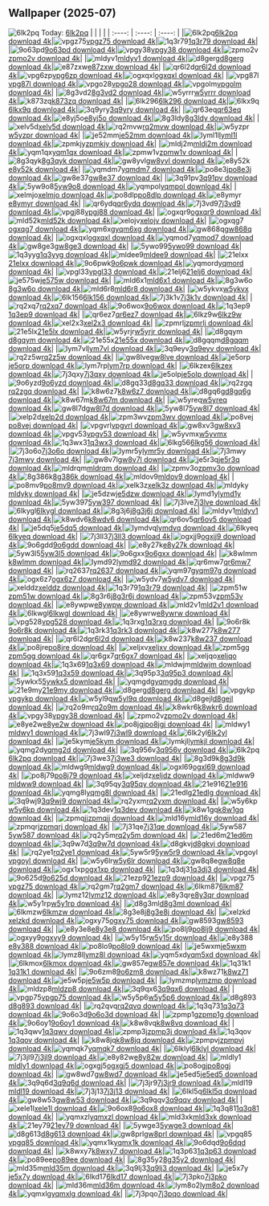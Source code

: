 ## Wallpaper (2025-07)
![6lk2pq](https://w.wallhaven.cc/full/6l/wallhaven-6lk2pq.jpg) Today: [6lk2pq](https://th.wallhaven.cc/small/6l/6lk2pq.jpg)
|      |      |      |
| :----: | :----: | :----: |
|![6lk2pq](https://th.wallhaven.cc/small/6l/6lk2pq.jpg)[6lk2pq download 4k](https://wallhaven.cc/w/6lk2pq)|![vpgz75](https://th.wallhaven.cc/small/vp/vpgz75.jpg)[vpgz75 download 4k](https://wallhaven.cc/w/vpgz75)|![1q3r79](https://th.wallhaven.cc/small/1q/1q3r79.jpg)[1q3r79 download 4k](https://wallhaven.cc/w/1q3r79)|
|![9o63pd](https://th.wallhaven.cc/small/9o/9o63pd.jpg)[9o63pd download 4k](https://wallhaven.cc/w/9o63pd)|![vpgy38](https://th.wallhaven.cc/small/vp/vpgy38.jpg)[vpgy38 download 4k](https://wallhaven.cc/w/vpgy38)|![zpmo2v](https://th.wallhaven.cc/small/zp/zpmo2v.jpg)[zpmo2v download 4k](https://wallhaven.cc/w/zpmo2v)|
|![mldyv1](https://th.wallhaven.cc/small/ml/mldyv1.jpg)[mldyv1 download 4k](https://wallhaven.cc/w/mldyv1)|![d8gerg](https://th.wallhaven.cc/small/d8/d8gerg.jpg)[d8gerg download 4k](https://wallhaven.cc/w/d8gerg)|![e87zxw](https://th.wallhaven.cc/small/e8/e87zxw.jpg)[e87zxw download 4k](https://wallhaven.cc/w/e87zxw)|
|![qr6l2d](https://th.wallhaven.cc/small/qr/qr6l2d.jpg)[qr6l2d download 4k](https://wallhaven.cc/w/qr6l2d)|![vpg6zp](https://th.wallhaven.cc/small/vp/vpg6zp.jpg)[vpg6zp download 4k](https://wallhaven.cc/w/vpg6zp)|![ogxqxl](https://th.wallhaven.cc/small/og/ogxqxl.jpg)[ogxqxl download 4k](https://wallhaven.cc/w/ogxqxl)|
|![vpg87l](https://th.wallhaven.cc/small/vp/vpg87l.jpg)[vpg87l download 4k](https://wallhaven.cc/w/vpg87l)|![vpgo28](https://th.wallhaven.cc/small/vp/vpgo28.jpg)[vpgo28 download 4k](https://wallhaven.cc/w/vpgo28)|![vpgolm](https://th.wallhaven.cc/small/vp/vpgolm.jpg)[vpgolm download 4k](https://wallhaven.cc/w/vpgolm)|
|![8g3vd2](https://th.wallhaven.cc/small/8g/8g3vd2.jpg)[8g3vd2 download 4k](https://wallhaven.cc/w/8g3vd2)|![w5yrrr](https://th.wallhaven.cc/small/w5/w5yrrr.jpg)[w5yrrr download 4k](https://wallhaven.cc/w/w5yrrr)|![k873zq](https://th.wallhaven.cc/small/k8/k873zq.jpg)[k873zq download 4k](https://wallhaven.cc/w/k873zq)|
|![6lk296](https://th.wallhaven.cc/small/6l/6lk296.jpg)[6lk296 download 4k](https://wallhaven.cc/w/6lk296)|![6lkx9q](https://th.wallhaven.cc/small/6l/6lkx9q.jpg)[6lkx9q download 4k](https://wallhaven.cc/w/6lkx9q)|![3q9yry](https://th.wallhaven.cc/small/3q/3q9yry.jpg)[3q9yry download 4k](https://wallhaven.cc/w/3q9yry)|
|![qr63eq](https://th.wallhaven.cc/small/qr/qr63eq.jpg)[qr63eq download 4k](https://wallhaven.cc/w/qr63eq)|![e8yj5o](https://th.wallhaven.cc/small/e8/e8yj5o.jpg)[e8yj5o download 4k](https://wallhaven.cc/w/e8yj5o)|![8g3ldy](https://th.wallhaven.cc/small/8g/8g3ldy.jpg)[8g3ldy download 4k](https://wallhaven.cc/w/8g3ldy)|
|![xelv5d](https://th.wallhaven.cc/small/xe/xelv5d.jpg)[xelv5d download 4k](https://wallhaven.cc/w/xelv5d)|![rq2mvw](https://th.wallhaven.cc/small/rq/rq2mvw.jpg)[rq2mvw download 4k](https://wallhaven.cc/w/rq2mvw)|![w5yzpr](https://th.wallhaven.cc/small/w5/w5yzpr.jpg)[w5yzpr download 4k](https://wallhaven.cc/w/w5yzpr)|
|![je52mm](https://th.wallhaven.cc/small/je/je52mm.jpg)[je52mm download 4k](https://wallhaven.cc/w/je52mm)|![lyml1l](https://th.wallhaven.cc/small/ly/lyml1l.jpg)[lyml1l download 4k](https://wallhaven.cc/w/lyml1l)|![zpmkjy](https://th.wallhaven.cc/small/zp/zpmkjy.jpg)[zpmkjy download 4k](https://wallhaven.cc/w/zpmkjy)|
|![mldj2m](https://th.wallhaven.cc/small/ml/mldj2m.jpg)[mldj2m download 4k](https://wallhaven.cc/w/mldj2m)|![yqm1qx](https://th.wallhaven.cc/small/yq/yqm1qx.jpg)[yqm1qx download 4k](https://wallhaven.cc/w/yqm1qx)|![zpmw1v](https://th.wallhaven.cc/small/zp/zpmw1v.jpg)[zpmw1v download 4k](https://wallhaven.cc/w/zpmw1v)|
|![8g3qyk](https://th.wallhaven.cc/small/8g/8g3qyk.jpg)[8g3qyk download 4k](https://wallhaven.cc/w/8g3qyk)|![gw8yvl](https://th.wallhaven.cc/small/gw/gw8yvl.jpg)[gw8yvl download 4k](https://wallhaven.cc/w/gw8yvl)|![e8y52k](https://th.wallhaven.cc/small/e8/e8y52k.jpg)[e8y52k download 4k](https://wallhaven.cc/w/e8y52k)|
|![yqmdm7](https://th.wallhaven.cc/small/yq/yqmdm7.jpg)[yqmdm7 download 4k](https://wallhaven.cc/w/yqmdm7)|![po8e3j](https://th.wallhaven.cc/small/po/po8e3j.jpg)[po8e3j download 4k](https://wallhaven.cc/w/po8e3j)|![gw8e37](https://th.wallhaven.cc/small/gw/gw8e37.jpg)[gw8e37 download 4k](https://wallhaven.cc/w/gw8e37)|
|![3q91pv](https://th.wallhaven.cc/small/3q/3q91pv.jpg)[3q91pv download 4k](https://wallhaven.cc/w/3q91pv)|![5yw9o8](https://th.wallhaven.cc/small/5y/5yw9o8.jpg)[5yw9o8 download 4k](https://wallhaven.cc/w/5yw9o8)|![yqmpol](https://th.wallhaven.cc/small/yq/yqmpol.jpg)[yqmpol download 4k](https://wallhaven.cc/w/yqmpol)|
|![xelmjo](https://th.wallhaven.cc/small/xe/xelmjo.jpg)[xelmjo download 4k](https://wallhaven.cc/w/xelmjo)|![po8dlp](https://th.wallhaven.cc/small/po/po8dlp.jpg)[po8dlp download 4k](https://wallhaven.cc/w/po8dlp)|![e8ymyr](https://th.wallhaven.cc/small/e8/e8ymyr.jpg)[e8ymyr download 4k](https://wallhaven.cc/w/e8ymyr)|
|![qr6ydq](https://th.wallhaven.cc/small/qr/qr6ydq.jpg)[qr6ydq download 4k](https://wallhaven.cc/w/qr6ydq)|![7j3vd9](https://th.wallhaven.cc/small/7j/7j3vd9.jpg)[7j3vd9 download 4k](https://wallhaven.cc/w/7j3vd9)|![vpgj88](https://th.wallhaven.cc/small/vp/vpgj88.jpg)[vpgj88 download 4k](https://wallhaven.cc/w/vpgj88)|
|![ogxqr9](https://th.wallhaven.cc/small/og/ogxqr9.jpg)[ogxqr9 download 4k](https://wallhaven.cc/w/ogxqr9)|![mld52k](https://th.wallhaven.cc/small/ml/mld52k.jpg)[mld52k download 4k](https://wallhaven.cc/w/mld52k)|![xelojv](https://th.wallhaven.cc/small/xe/xelojv.jpg)[xelojv download 4k](https://wallhaven.cc/w/xelojv)|
|![ogxqg7](https://th.wallhaven.cc/small/og/ogxqg7.jpg)[ogxqg7 download 4k](https://wallhaven.cc/w/ogxqg7)|![yqm6xg](https://th.wallhaven.cc/small/yq/yqm6xg.jpg)[yqm6xg download 4k](https://wallhaven.cc/w/yqm6xg)|![gw868q](https://th.wallhaven.cc/small/gw/gw868q.jpg)[gw868q download 4k](https://wallhaven.cc/w/gw868q)|
|![ogxqxl](https://th.wallhaven.cc/small/og/ogxqxl.jpg)[ogxqxl download 4k](https://wallhaven.cc/w/ogxqxl)|![yqmod7](https://th.wallhaven.cc/small/yq/yqmod7.jpg)[yqmod7 download 4k](https://wallhaven.cc/w/yqmod7)|![gw8ge3](https://th.wallhaven.cc/small/gw/gw8ge3.jpg)[gw8ge3 download 4k](https://wallhaven.cc/w/gw8ge3)|
|![5ywo99](https://th.wallhaven.cc/small/5y/5ywo99.jpg)[5ywo99 download 4k](https://wallhaven.cc/w/5ywo99)|![1q3yyg](https://th.wallhaven.cc/small/1q/1q3yyg.jpg)[1q3yyg download 4k](https://wallhaven.cc/w/1q3yyg)|![mldee9](https://th.wallhaven.cc/small/ml/mldee9.jpg)[mldee9 download 4k](https://wallhaven.cc/w/mldee9)|
|![21elxx](https://th.wallhaven.cc/small/21/21elxx.jpg)[21elxx download 4k](https://wallhaven.cc/w/21elxx)|![9o6pwk](https://th.wallhaven.cc/small/9o/9o6pwk.jpg)[9o6pwk download 4k](https://wallhaven.cc/w/9o6pwk)|![yqmord](https://th.wallhaven.cc/small/yq/yqmord.jpg)[yqmord download 4k](https://wallhaven.cc/w/yqmord)|
|![vpgl33](https://th.wallhaven.cc/small/vp/vpgl33.jpg)[vpgl33 download 4k](https://wallhaven.cc/w/vpgl33)|![21elj6](https://th.wallhaven.cc/small/21/21elj6.jpg)[21elj6 download 4k](https://wallhaven.cc/w/21elj6)|![je575w](https://th.wallhaven.cc/small/je/je575w.jpg)[je575w download 4k](https://wallhaven.cc/w/je575w)|
|![mld6x1](https://th.wallhaven.cc/small/ml/mld6x1.jpg)[mld6x1 download 4k](https://wallhaven.cc/w/mld6x1)|![8g3w6o](https://th.wallhaven.cc/small/8g/8g3w6o.jpg)[8g3w6o download 4k](https://wallhaven.cc/w/8g3w6o)|![mld6r8](https://th.wallhaven.cc/small/ml/mld6r8.jpg)[mld6r8 download 4k](https://wallhaven.cc/w/mld6r8)|
|![w5ykvx](https://th.wallhaven.cc/small/w5/w5ykvx.jpg)[w5ykvx download 4k](https://wallhaven.cc/w/w5ykvx)|![6lk156](https://th.wallhaven.cc/small/6l/6lk156.jpg)[6lk156 download 4k](https://wallhaven.cc/w/6lk156)|![7j3k1v](https://th.wallhaven.cc/small/7j/7j3k1v.jpg)[7j3k1v download 4k](https://wallhaven.cc/w/7j3k1v)|
|![rq2xq7](https://th.wallhaven.cc/small/rq/rq2xq7.jpg)[rq2xq7 download 4k](https://wallhaven.cc/w/rq2xq7)|![9o6wox](https://th.wallhaven.cc/small/9o/9o6wox.jpg)[9o6wox download 4k](https://wallhaven.cc/w/9o6wox)|![1q3ep9](https://th.wallhaven.cc/small/1q/1q3ep9.jpg)[1q3ep9 download 4k](https://wallhaven.cc/w/1q3ep9)|
|![qr6ez7](https://th.wallhaven.cc/small/qr/qr6ez7.jpg)[qr6ez7 download 4k](https://wallhaven.cc/w/qr6ez7)|![6lkz9w](https://th.wallhaven.cc/small/6l/6lkz9w.jpg)[6lkz9w download 4k](https://wallhaven.cc/w/6lkz9w)|![xel2x3](https://th.wallhaven.cc/small/xe/xel2x3.jpg)[xel2x3 download 4k](https://wallhaven.cc/w/xel2x3)|
|![zpmrlj](https://th.wallhaven.cc/small/zp/zpmrlj.jpg)[zpmrlj download 4k](https://wallhaven.cc/w/zpmrlj)|![21e5lx](https://th.wallhaven.cc/small/21/21e5lx.jpg)[21e5lx download 4k](https://wallhaven.cc/w/21e5lx)|![w5yrjr](https://th.wallhaven.cc/small/w5/w5yrjr.jpg)[w5yrjr download 4k](https://wallhaven.cc/w/w5yrjr)|
|![d8gqym](https://th.wallhaven.cc/small/d8/d8gqym.jpg)[d8gqym download 4k](https://wallhaven.cc/w/d8gqym)|![21e55x](https://th.wallhaven.cc/small/21/21e55x.jpg)[21e55x download 4k](https://wallhaven.cc/w/21e55x)|![d8gqqm](https://th.wallhaven.cc/small/d8/d8gqqm.jpg)[d8gqqm download 4k](https://wallhaven.cc/w/d8gqqm)|
|![lym7vl](https://th.wallhaven.cc/small/ly/lym7vl.jpg)[lym7vl download 4k](https://wallhaven.cc/w/lym7vl)|![3q9eyv](https://th.wallhaven.cc/small/3q/3q9eyv.jpg)[3q9eyv download 4k](https://wallhaven.cc/w/3q9eyv)|![rq2z5w](https://th.wallhaven.cc/small/rq/rq2z5w.jpg)[rq2z5w download 4k](https://wallhaven.cc/w/rq2z5w)|
|![gw8lve](https://th.wallhaven.cc/small/gw/gw8lve.jpg)[gw8lve download 4k](https://wallhaven.cc/w/gw8lve)|![je5orp](https://th.wallhaven.cc/small/je/je5orp.jpg)[je5orp download 4k](https://wallhaven.cc/w/je5orp)|![lym7rp](https://th.wallhaven.cc/small/ly/lym7rp.jpg)[lym7rp download 4k](https://wallhaven.cc/w/lym7rp)|
|![6lkzex](https://th.wallhaven.cc/small/6l/6lkzex.jpg)[6lkzex download 4k](https://wallhaven.cc/w/6lkzex)|![7j3qxy](https://th.wallhaven.cc/small/7j/7j3qxy.jpg)[7j3qxy download 4k](https://wallhaven.cc/w/7j3qxy)|![je5olp](https://th.wallhaven.cc/small/je/je5olp.jpg)[je5olp download 4k](https://wallhaven.cc/w/je5olp)|
|![9o6yzd](https://th.wallhaven.cc/small/9o/9o6yzd.jpg)[9o6yzd download 4k](https://wallhaven.cc/w/9o6yzd)|![d8gq33](https://th.wallhaven.cc/small/d8/d8gq33.jpg)[d8gq33 download 4k](https://wallhaven.cc/w/d8gq33)|![rq2zgq](https://th.wallhaven.cc/small/rq/rq2zgq.jpg)[rq2zgq download 4k](https://wallhaven.cc/w/rq2zgq)|
|![k8w6z7](https://th.wallhaven.cc/small/k8/k8w6z7.jpg)[k8w6z7 download 4k](https://wallhaven.cc/w/k8w6z7)|![d8gq6g](https://th.wallhaven.cc/small/d8/d8gq6g.jpg)[d8gq6g download 4k](https://wallhaven.cc/w/d8gq6g)|![k8w67m](https://th.wallhaven.cc/small/k8/k8w67m.jpg)[k8w67m download 4k](https://wallhaven.cc/w/k8w67m)|
|![w5yreq](https://th.wallhaven.cc/small/w5/w5yreq.jpg)[w5yreq download 4k](https://wallhaven.cc/w/w5yreq)|![gw8l7d](https://th.wallhaven.cc/small/gw/gw8l7d.jpg)[gw8l7d download 4k](https://wallhaven.cc/w/gw8l7d)|![5yw8l7](https://th.wallhaven.cc/small/5y/5yw8l7.jpg)[5yw8l7 download 4k](https://wallhaven.cc/w/5yw8l7)|
|![xelp2d](https://th.wallhaven.cc/small/xe/xelp2d.jpg)[xelp2d download 4k](https://wallhaven.cc/w/xelp2d)|![zpm3wv](https://th.wallhaven.cc/small/zp/zpm3wv.jpg)[zpm3wv download 4k](https://wallhaven.cc/w/zpm3wv)|![po8vej](https://th.wallhaven.cc/small/po/po8vej.jpg)[po8vej download 4k](https://wallhaven.cc/w/po8vej)|
|![vpgvrl](https://th.wallhaven.cc/small/vp/vpgvrl.jpg)[vpgvrl download 4k](https://wallhaven.cc/w/vpgvrl)|![gw8xv3](https://th.wallhaven.cc/small/gw/gw8xv3.jpg)[gw8xv3 download 4k](https://wallhaven.cc/w/gw8xv3)|![vpgv53](https://th.wallhaven.cc/small/vp/vpgv53.jpg)[vpgv53 download 4k](https://wallhaven.cc/w/vpgv53)|
|![w5yvmx](https://th.wallhaven.cc/small/w5/w5yvmx.jpg)[w5yvmx download 4k](https://wallhaven.cc/w/w5yvmx)|![1q3wx3](https://th.wallhaven.cc/small/1q/1q3wx3.jpg)[1q3wx3 download 4k](https://wallhaven.cc/w/1q3wx3)|![6lkg56](https://th.wallhaven.cc/small/6l/6lkg56.jpg)[6lkg56 download 4k](https://wallhaven.cc/w/6lkg56)|
|![7j3o6o](https://th.wallhaven.cc/small/7j/7j3o6o.jpg)[7j3o6o download 4k](https://wallhaven.cc/w/7j3o6o)|![lymr5y](https://th.wallhaven.cc/small/ly/lymr5y.jpg)[lymr5y download 4k](https://wallhaven.cc/w/lymr5y)|![7j3mwy](https://th.wallhaven.cc/small/7j/7j3mwy.jpg)[7j3mwy download 4k](https://wallhaven.cc/w/7j3mwy)|
|![gw8v7l](https://th.wallhaven.cc/small/gw/gw8v7l.jpg)[gw8v7l download 4k](https://wallhaven.cc/w/gw8v7l)|![je5r3q](https://th.wallhaven.cc/small/je/je5r3q.jpg)[je5r3q download 4k](https://wallhaven.cc/w/je5r3q)|![mldrqm](https://th.wallhaven.cc/small/ml/mldrqm.jpg)[mldrqm download 4k](https://wallhaven.cc/w/mldrqm)|
|![zpmv3o](https://th.wallhaven.cc/small/zp/zpmv3o.jpg)[zpmv3o download 4k](https://wallhaven.cc/w/zpmv3o)|![8g386k](https://th.wallhaven.cc/small/8g/8g386k.jpg)[8g386k download 4k](https://wallhaven.cc/w/8g386k)|![mldov9](https://th.wallhaven.cc/small/ml/mldov9.jpg)[mldov9 download 4k](https://wallhaven.cc/w/mldov9)|
|![po8mv9](https://th.wallhaven.cc/small/po/po8mv9.jpg)[po8mv9 download 4k](https://wallhaven.cc/w/po8mv9)|![xelk3z](https://th.wallhaven.cc/small/xe/xelk3z.jpg)[xelk3z download 4k](https://wallhaven.cc/w/xelk3z)|![mldyky](https://th.wallhaven.cc/small/ml/mldyky.jpg)[mldyky download 4k](https://wallhaven.cc/w/mldyky)|
|![je5dzw](https://th.wallhaven.cc/small/je/je5dzw.jpg)[je5dzw download 4k](https://wallhaven.cc/w/je5dzw)|![lymd1y](https://th.wallhaven.cc/small/ly/lymd1y.jpg)[lymd1y download 4k](https://wallhaven.cc/w/lymd1y)|![5yw397](https://th.wallhaven.cc/small/5y/5yw397.jpg)[5yw397 download 4k](https://wallhaven.cc/w/5yw397)|
|![7j3lve](https://th.wallhaven.cc/small/7j/7j3lve.jpg)[7j3lve download 4k](https://wallhaven.cc/w/7j3lve)|![6lkygl](https://th.wallhaven.cc/small/6l/6lkygl.jpg)[6lkygl download 4k](https://wallhaven.cc/w/6lkygl)|![8g3j6j](https://th.wallhaven.cc/small/8g/8g3j6j.jpg)[8g3j6j download 4k](https://wallhaven.cc/w/8g3j6j)|
|![mldyv1](https://th.wallhaven.cc/small/ml/mldyv1.jpg)[mldyv1 download 4k](https://wallhaven.cc/w/mldyv1)|![k8wdv6](https://th.wallhaven.cc/small/k8/k8wdv6.jpg)[k8wdv6 download 4k](https://wallhaven.cc/w/k8wdv6)|![qr6ov5](https://th.wallhaven.cc/small/qr/qr6ov5.jpg)[qr6ov5 download 4k](https://wallhaven.cc/w/qr6ov5)|
|![je5dq5](https://th.wallhaven.cc/small/je/je5dq5.jpg)[je5dq5 download 4k](https://wallhaven.cc/w/je5dq5)|![lymdvq](https://th.wallhaven.cc/small/ly/lymdvq.jpg)[lymdvq download 4k](https://wallhaven.cc/w/lymdvq)|![6lkyeq](https://th.wallhaven.cc/small/6l/6lkyeq.jpg)[6lkyeq download 4k](https://wallhaven.cc/w/6lkyeq)|
|![7j3ll3](https://th.wallhaven.cc/small/7j/7j3ll3.jpg)[7j3ll3 download 4k](https://wallhaven.cc/w/7j3ll3)|![ogxjj9](https://th.wallhaven.cc/small/og/ogxjj9.jpg)[ogxjj9 download 4k](https://wallhaven.cc/w/ogxjj9)|![9o6gdd](https://th.wallhaven.cc/small/9o/9o6gdd.jpg)[9o6gdd download 4k](https://wallhaven.cc/w/9o6gdd)|
|![e8y27k](https://th.wallhaven.cc/small/e8/e8y27k.jpg)[e8y27k download 4k](https://wallhaven.cc/w/e8y27k)|![5yw3l5](https://th.wallhaven.cc/small/5y/5yw3l5.jpg)[5yw3l5 download 4k](https://wallhaven.cc/w/5yw3l5)|![9o6gxx](https://th.wallhaven.cc/small/9o/9o6gxx.jpg)[9o6gxx download 4k](https://wallhaven.cc/w/9o6gxx)|
|![k8wlmm](https://th.wallhaven.cc/small/k8/k8wlmm.jpg)[k8wlmm download 4k](https://wallhaven.cc/w/k8wlmm)|![lymd92](https://th.wallhaven.cc/small/ly/lymd92.jpg)[lymd92 download 4k](https://wallhaven.cc/w/lymd92)|![qr6mw7](https://th.wallhaven.cc/small/qr/qr6mw7.jpg)[qr6mw7 download 4k](https://wallhaven.cc/w/qr6mw7)|
|![rq2637](https://th.wallhaven.cc/small/rq/rq2637.jpg)[rq2637 download 4k](https://wallhaven.cc/w/rq2637)|![yqm97g](https://th.wallhaven.cc/small/yq/yqm97g.jpg)[yqm97g download 4k](https://wallhaven.cc/w/yqm97g)|![ogx6z7](https://th.wallhaven.cc/small/og/ogx6z7.jpg)[ogx6z7 download 4k](https://wallhaven.cc/w/ogx6z7)|
|![w5ydv7](https://th.wallhaven.cc/small/w5/w5ydv7.jpg)[w5ydv7 download 4k](https://wallhaven.cc/w/w5ydv7)|![xelddz](https://th.wallhaven.cc/small/xe/xelddz.jpg)[xelddz download 4k](https://wallhaven.cc/w/xelddz)|![1q3r79](https://th.wallhaven.cc/small/1q/1q3r79.jpg)[1q3r79 download 4k](https://wallhaven.cc/w/1q3r79)|
|![zpm51w](https://th.wallhaven.cc/small/zp/zpm51w.jpg)[zpm51w download 4k](https://wallhaven.cc/w/zpm51w)|![8g3r6j](https://th.wallhaven.cc/small/8g/8g3r6j.jpg)[8g3r6j download 4k](https://wallhaven.cc/w/8g3r6j)|![zpm53v](https://th.wallhaven.cc/small/zp/zpm53v.jpg)[zpm53v download 4k](https://wallhaven.cc/w/zpm53v)|
|![e8ywpw](https://th.wallhaven.cc/small/e8/e8ywpw.jpg)[e8ywpw download 4k](https://wallhaven.cc/w/e8ywpw)|![mld2v1](https://th.wallhaven.cc/small/ml/mld2v1.jpg)[mld2v1 download 4k](https://wallhaven.cc/w/mld2v1)|![6lkwgl](https://th.wallhaven.cc/small/6l/6lkwgl.jpg)[6lkwgl download 4k](https://wallhaven.cc/w/6lkwgl)|
|![e8ywrw](https://th.wallhaven.cc/small/e8/e8ywrw.jpg)[e8ywrw download 4k](https://wallhaven.cc/w/e8ywrw)|![vpg528](https://th.wallhaven.cc/small/vp/vpg528.jpg)[vpg528 download 4k](https://wallhaven.cc/w/vpg528)|![1q3rxg](https://th.wallhaven.cc/small/1q/1q3rxg.jpg)[1q3rxg download 4k](https://wallhaven.cc/w/1q3rxg)|
|![9o6r8k](https://th.wallhaven.cc/small/9o/9o6r8k.jpg)[9o6r8k download 4k](https://wallhaven.cc/w/9o6r8k)|![1q3rk3](https://th.wallhaven.cc/small/1q/1q3rk3.jpg)[1q3rk3 download 4k](https://wallhaven.cc/w/1q3rk3)|![k8w277](https://th.wallhaven.cc/small/k8/k8w277.jpg)[k8w277 download 4k](https://wallhaven.cc/w/k8w277)|
|![qr6l2d](https://th.wallhaven.cc/small/qr/qr6l2d.jpg)[qr6l2d download 4k](https://wallhaven.cc/w/qr6l2d)|![k8w237](https://th.wallhaven.cc/small/k8/k8w237.jpg)[k8w237 download 4k](https://wallhaven.cc/w/k8w237)|![po8jre](https://th.wallhaven.cc/small/po/po8jre.jpg)[po8jre download 4k](https://wallhaven.cc/w/po8jre)|
|![xeljxv](https://th.wallhaven.cc/small/xe/xeljxv.jpg)[xeljxv download 4k](https://wallhaven.cc/w/xeljxv)|![zpm5gg](https://th.wallhaven.cc/small/zp/zpm5gg.jpg)[zpm5gg download 4k](https://wallhaven.cc/w/zpm5gg)|![qr6gx7](https://th.wallhaven.cc/small/qr/qr6gx7.jpg)[qr6gx7 download 4k](https://wallhaven.cc/w/qr6gx7)|
|![xeljqo](https://th.wallhaven.cc/small/xe/xeljqo.jpg)[xeljqo download 4k](https://wallhaven.cc/w/xeljqo)|![1q3x69](https://th.wallhaven.cc/small/1q/1q3x69.jpg)[1q3x69 download 4k](https://wallhaven.cc/w/1q3x69)|![mldwjm](https://th.wallhaven.cc/small/ml/mldwjm.jpg)[mldwjm download 4k](https://wallhaven.cc/w/mldwjm)|
|![1q3x59](https://th.wallhaven.cc/small/1q/1q3x59.jpg)[1q3x59 download 4k](https://wallhaven.cc/w/1q3x59)|![3q95p3](https://th.wallhaven.cc/small/3q/3q95p3.jpg)[3q95p3 download 4k](https://wallhaven.cc/w/3q95p3)|![5ywkx5](https://th.wallhaven.cc/small/5y/5ywkx5.jpg)[5ywkx5 download 4k](https://wallhaven.cc/w/5ywkx5)|
|![yqmgdg](https://th.wallhaven.cc/small/yq/yqmgdg.jpg)[yqmgdg download 4k](https://wallhaven.cc/w/yqmgdg)|![21e9my](https://th.wallhaven.cc/small/21/21e9my.jpg)[21e9my download 4k](https://wallhaven.cc/w/21e9my)|![d8gerg](https://th.wallhaven.cc/small/d8/d8gerg.jpg)[d8gerg download 4k](https://wallhaven.cc/w/d8gerg)|
|![vpgykp](https://th.wallhaven.cc/small/vp/vpgykp.jpg)[vpgykp download 4k](https://wallhaven.cc/w/vpgykp)|![w5yl9q](https://th.wallhaven.cc/small/w5/w5yl9q.jpg)[w5yl9q download 4k](https://wallhaven.cc/w/w5yl9q)|![d8gejl](https://th.wallhaven.cc/small/d8/d8gejl.jpg)[d8gejl download 4k](https://wallhaven.cc/w/d8gejl)|
|![rq2o9m](https://th.wallhaven.cc/small/rq/rq2o9m.jpg)[rq2o9m download 4k](https://wallhaven.cc/w/rq2o9m)|![k8wkr6](https://th.wallhaven.cc/small/k8/k8wkr6.jpg)[k8wkr6 download 4k](https://wallhaven.cc/w/k8wkr6)|![vpgy38](https://th.wallhaven.cc/small/vp/vpgy38.jpg)[vpgy38 download 4k](https://wallhaven.cc/w/vpgy38)|
|![zpmo2v](https://th.wallhaven.cc/small/zp/zpmo2v.jpg)[zpmo2v download 4k](https://wallhaven.cc/w/zpmo2v)|![e8ye2w](https://th.wallhaven.cc/small/e8/e8ye2w.jpg)[e8ye2w download 4k](https://wallhaven.cc/w/e8ye2w)|![po8jgj](https://th.wallhaven.cc/small/po/po8jgj.jpg)[po8jgj download 4k](https://wallhaven.cc/w/po8jgj)|
|![mldwy1](https://th.wallhaven.cc/small/ml/mldwy1.jpg)[mldwy1 download 4k](https://wallhaven.cc/w/mldwy1)|![7j3wl9](https://th.wallhaven.cc/small/7j/7j3wl9.jpg)[7j3wl9 download 4k](https://wallhaven.cc/w/7j3wl9)|![6lk2yl](https://th.wallhaven.cc/small/6l/6lk2yl.jpg)[6lk2yl download 4k](https://wallhaven.cc/w/6lk2yl)|
|![je5kym](https://th.wallhaven.cc/small/je/je5kym.jpg)[je5kym download 4k](https://wallhaven.cc/w/je5kym)|![lymkjl](https://th.wallhaven.cc/small/ly/lymkjl.jpg)[lymkjl download 4k](https://wallhaven.cc/w/lymkjl)|![yqmg2d](https://th.wallhaven.cc/small/yq/yqmg2d.jpg)[yqmg2d download 4k](https://wallhaven.cc/w/yqmg2d)|
|![3q956v](https://th.wallhaven.cc/small/3q/3q956v.jpg)[3q956v download 4k](https://wallhaven.cc/w/3q956v)|![6lk2pq](https://th.wallhaven.cc/small/6l/6lk2pq.jpg)[6lk2pq download 4k](https://wallhaven.cc/w/6lk2pq)|![7j3we3](https://th.wallhaven.cc/small/7j/7j3we3.jpg)[7j3we3 download 4k](https://wallhaven.cc/w/7j3we3)|
|![8g3d9k](https://th.wallhaven.cc/small/8g/8g3d9k.jpg)[8g3d9k download 4k](https://wallhaven.cc/w/8g3d9k)|![mldwg9](https://th.wallhaven.cc/small/ml/mldwg9.jpg)[mldwg9 download 4k](https://wallhaven.cc/w/mldwg9)|![ogxl69](https://th.wallhaven.cc/small/og/ogxl69.jpg)[ogxl69 download 4k](https://wallhaven.cc/w/ogxl69)|
|![po8j79](https://th.wallhaven.cc/small/po/po8j79.jpg)[po8j79 download 4k](https://wallhaven.cc/w/po8j79)|![xeljdz](https://th.wallhaven.cc/small/xe/xeljdz.jpg)[xeljdz download 4k](https://wallhaven.cc/w/xeljdz)|![mldww9](https://th.wallhaven.cc/small/ml/mldww9.jpg)[mldww9 download 4k](https://wallhaven.cc/w/mldww9)|
|![3q95qy](https://th.wallhaven.cc/small/3q/3q95qy.jpg)[3q95qy download 4k](https://wallhaven.cc/w/3q95qy)|![21e916](https://th.wallhaven.cc/small/21/21e916.jpg)[21e916 download 4k](https://wallhaven.cc/w/21e916)|![yqmg8l](https://th.wallhaven.cc/small/yq/yqmg8l.jpg)[yqmg8l download 4k](https://wallhaven.cc/w/yqmg8l)|
|![21edlg](https://th.wallhaven.cc/small/21/21edlg.jpg)[21edlg download 4k](https://wallhaven.cc/w/21edlg)|![3q9wj9](https://th.wallhaven.cc/small/3q/3q9wj9.jpg)[3q9wj9 download 4k](https://wallhaven.cc/w/3q9wj9)|![rq2yxm](https://th.wallhaven.cc/small/rq/rq2yxm.jpg)[rq2yxm download 4k](https://wallhaven.cc/w/rq2yxm)|
|![w5y6kp](https://th.wallhaven.cc/small/w5/w5y6kp.jpg)[w5y6kp download 4k](https://wallhaven.cc/w/w5y6kp)|![1q3dev](https://th.wallhaven.cc/small/1q/1q3dev.jpg)[1q3dev download 4k](https://wallhaven.cc/w/1q3dev)|![k8w1gq](https://th.wallhaven.cc/small/k8/k8w1gq.jpg)[k8w1gq download 4k](https://wallhaven.cc/w/k8w1gq)|
|![zpmqjj](https://th.wallhaven.cc/small/zp/zpmqjj.jpg)[zpmqjj download 4k](https://wallhaven.cc/w/zpmqjj)|![mld16y](https://th.wallhaven.cc/small/ml/mld16y.jpg)[mld16y download 4k](https://wallhaven.cc/w/mld16y)|![zpmqrj](https://th.wallhaven.cc/small/zp/zpmqrj.jpg)[zpmqrj download 4k](https://wallhaven.cc/w/zpmqrj)|
|![7j31qe](https://th.wallhaven.cc/small/7j/7j31qe.jpg)[7j31qe download 4k](https://wallhaven.cc/w/7j31qe)|![5yw587](https://th.wallhaven.cc/small/5y/5yw587.jpg)[5yw587 download 4k](https://wallhaven.cc/w/5yw587)|![rq2y5m](https://th.wallhaven.cc/small/rq/rq2y5m.jpg)[rq2y5m download 4k](https://wallhaven.cc/w/rq2y5m)|
|![21ed6m](https://th.wallhaven.cc/small/21/21ed6m.jpg)[21ed6m download 4k](https://wallhaven.cc/w/21ed6m)|![3q9w7d](https://th.wallhaven.cc/small/3q/3q9w7d.jpg)[3q9w7d download 4k](https://wallhaven.cc/w/3q9w7d)|![d8gkvj](https://th.wallhaven.cc/small/d8/d8gkvj.jpg)[d8gkvj download 4k](https://wallhaven.cc/w/d8gkvj)|
|![rq2ye1](https://th.wallhaven.cc/small/rq/rq2ye1.jpg)[rq2ye1 download 4k](https://wallhaven.cc/w/rq2ye1)|![5yw5r9](https://th.wallhaven.cc/small/5y/5yw5r9.jpg)[5yw5r9 download 4k](https://wallhaven.cc/w/5yw5r9)|![vpgoyl](https://th.wallhaven.cc/small/vp/vpgoyl.jpg)[vpgoyl download 4k](https://wallhaven.cc/w/vpgoyl)|
|![w5y6lr](https://th.wallhaven.cc/small/w5/w5y6lr.jpg)[w5y6lr download 4k](https://wallhaven.cc/w/w5y6lr)|![gw8q8e](https://th.wallhaven.cc/small/gw/gw8q8e.jpg)[gw8q8e download 4k](https://wallhaven.cc/w/gw8q8e)|![ogx1xp](https://th.wallhaven.cc/small/og/ogx1xp.jpg)[ogx1xp download 4k](https://wallhaven.cc/w/ogx1xp)|
|![1q3dj3](https://th.wallhaven.cc/small/1q/1q3dj3.jpg)[1q3dj3 download 4k](https://wallhaven.cc/w/1q3dj3)|![9o625d](https://th.wallhaven.cc/small/9o/9o625d.jpg)[9o625d download 4k](https://wallhaven.cc/w/9o625d)|![21ezp9](https://th.wallhaven.cc/small/21/21ezp9.jpg)[21ezp9 download 4k](https://wallhaven.cc/w/21ezp9)|
|![vpgz75](https://th.wallhaven.cc/small/vp/vpgz75.jpg)[vpgz75 download 4k](https://wallhaven.cc/w/vpgz75)|![rq2gm7](https://th.wallhaven.cc/small/rq/rq2gm7.jpg)[rq2gm7 download 4k](https://wallhaven.cc/w/rq2gm7)|![6lkm87](https://th.wallhaven.cc/small/6l/6lkm87.jpg)[6lkm87 download 4k](https://wallhaven.cc/w/6lkm87)|
|![lymz12](https://th.wallhaven.cc/small/ly/lymz12.jpg)[lymz12 download 4k](https://wallhaven.cc/w/lymz12)|![e8y3qr](https://th.wallhaven.cc/small/e8/e8y3qr.jpg)[e8y3qr download 4k](https://wallhaven.cc/w/e8y3qr)|![w5y1rp](https://th.wallhaven.cc/small/w5/w5y1rp.jpg)[w5y1rp download 4k](https://wallhaven.cc/w/w5y1rp)|
|![d8g3ml](https://th.wallhaven.cc/small/d8/d8g3ml.jpg)[d8g3ml download 4k](https://wallhaven.cc/w/d8g3ml)|![6lkmzw](https://th.wallhaven.cc/small/6l/6lkmzw.jpg)[6lkmzw download 4k](https://wallhaven.cc/w/6lkmzw)|![8g3e8j](https://th.wallhaven.cc/small/8g/8g3e8j.jpg)[8g3e8j download 4k](https://wallhaven.cc/w/8g3e8j)|
|![xelzkd](https://th.wallhaven.cc/small/xe/xelzkd.jpg)[xelzkd download 4k](https://wallhaven.cc/w/xelzkd)|![ogxy75](https://th.wallhaven.cc/small/og/ogxy75.jpg)[ogxy75 download 4k](https://wallhaven.cc/w/ogxy75)|![gw8593](https://th.wallhaven.cc/small/gw/gw8593.jpg)[gw8593 download 4k](https://wallhaven.cc/w/gw8593)|
|![e8y3e8](https://th.wallhaven.cc/small/e8/e8y3e8.jpg)[e8y3e8 download 4k](https://wallhaven.cc/w/e8y3e8)|![po8lj9](https://th.wallhaven.cc/small/po/po8lj9.jpg)[po8lj9 download 4k](https://wallhaven.cc/w/po8lj9)|![ogxyy9](https://th.wallhaven.cc/small/og/ogxyy9.jpg)[ogxyy9 download 4k](https://wallhaven.cc/w/ogxyy9)|
|![w5y15r](https://th.wallhaven.cc/small/w5/w5y15r.jpg)[w5y15r download 4k](https://wallhaven.cc/w/w5y15r)|![e8y388](https://th.wallhaven.cc/small/e8/e8y388.jpg)[e8y388 download 4k](https://wallhaven.cc/w/e8y388)|![po8lo9](https://th.wallhaven.cc/small/po/po8lo9.jpg)[po8lo9 download 4k](https://wallhaven.cc/w/po8lo9)|
|![je5wxm](https://th.wallhaven.cc/small/je/je5wxm.jpg)[je5wxm download 4k](https://wallhaven.cc/w/je5wxm)|![lymz8l](https://th.wallhaven.cc/small/ly/lymz8l.jpg)[lymz8l download 4k](https://wallhaven.cc/w/lymz8l)|![yqm5xd](https://th.wallhaven.cc/small/yq/yqm5xd.jpg)[yqm5xd download 4k](https://wallhaven.cc/w/yqm5xd)|
|![6lkmox](https://th.wallhaven.cc/small/6l/6lkmox.jpg)[6lkmox download 4k](https://wallhaven.cc/w/6lkmox)|![gw857e](https://th.wallhaven.cc/small/gw/gw857e.jpg)[gw857e download 4k](https://wallhaven.cc/w/gw857e)|![1q31k1](https://th.wallhaven.cc/small/1q/1q31k1.jpg)[1q31k1 download 4k](https://wallhaven.cc/w/1q31k1)|
|![9o6zm8](https://th.wallhaven.cc/small/9o/9o6zm8.jpg)[9o6zm8 download 4k](https://wallhaven.cc/w/9o6zm8)|![k8wz71](https://th.wallhaven.cc/small/k8/k8wz71.jpg)[k8wz71 download 4k](https://wallhaven.cc/w/k8wz71)|![je5w5p](https://th.wallhaven.cc/small/je/je5w5p.jpg)[je5w5p download 4k](https://wallhaven.cc/w/je5w5p)|
|![lymzmp](https://th.wallhaven.cc/small/ly/lymzmp.jpg)[lymzmp download 4k](https://wallhaven.cc/w/lymzmp)|![mldzp8](https://th.wallhaven.cc/small/ml/mldzp8.jpg)[mldzp8 download 4k](https://wallhaven.cc/w/mldzp8)|![3q9qx6](https://th.wallhaven.cc/small/3q/3q9qx6.jpg)[3q9qx6 download 4k](https://wallhaven.cc/w/3q9qx6)|
|![vpgp75](https://th.wallhaven.cc/small/vp/vpgp75.jpg)[vpgp75 download 4k](https://wallhaven.cc/w/vpgp75)|![w5y5p6](https://th.wallhaven.cc/small/w5/w5y5p6.jpg)[w5y5p6 download 4k](https://wallhaven.cc/w/w5y5p6)|![d8g893](https://th.wallhaven.cc/small/d8/d8g893.jpg)[d8g893 download 4k](https://wallhaven.cc/w/d8g893)|
|![rq2qvq](https://th.wallhaven.cc/small/rq/rq2qvq.jpg)[rq2qvq download 4k](https://wallhaven.cc/w/rq2qvq)|![1q3q73](https://th.wallhaven.cc/small/1q/1q3q73.jpg)[1q3q73 download 4k](https://wallhaven.cc/w/1q3q73)|![9o6o3d](https://th.wallhaven.cc/small/9o/9o6o3d.jpg)[9o6o3d download 4k](https://wallhaven.cc/w/9o6o3d)|
|![zpmp1g](https://th.wallhaven.cc/small/zp/zpmp1g.jpg)[zpmp1g download 4k](https://wallhaven.cc/w/zpmp1g)|![9o6oy1](https://th.wallhaven.cc/small/9o/9o6oy1.jpg)[9o6oy1 download 4k](https://wallhaven.cc/w/9o6oy1)|![k8w8vq](https://th.wallhaven.cc/small/k8/k8w8vq.jpg)[k8w8vq download 4k](https://wallhaven.cc/w/k8w8vq)|
|![1q3qwv](https://th.wallhaven.cc/small/1q/1q3qwv.jpg)[1q3qwv download 4k](https://wallhaven.cc/w/1q3qwv)|![zpmp3j](https://th.wallhaven.cc/small/zp/zpmp3j.jpg)[zpmp3j download 4k](https://wallhaven.cc/w/zpmp3j)|![1q3qov](https://th.wallhaven.cc/small/1q/1q3qov.jpg)[1q3qov download 4k](https://wallhaven.cc/w/1q3qov)|
|![k8w8jq](https://th.wallhaven.cc/small/k8/k8w8jq.jpg)[k8w8jq download 4k](https://wallhaven.cc/w/k8w8jq)|![zpmpvj](https://th.wallhaven.cc/small/zp/zpmpvj.jpg)[zpmpvj download 4k](https://wallhaven.cc/w/zpmpvj)|![yqmqk7](https://th.wallhaven.cc/small/yq/yqmqk7.jpg)[yqmqk7 download 4k](https://wallhaven.cc/w/yqmqk7)|
|![6lklyl](https://th.wallhaven.cc/small/6l/6lklyl.jpg)[6lklyl download 4k](https://wallhaven.cc/w/6lklyl)|![7j3jl9](https://th.wallhaven.cc/small/7j/7j3jl9.jpg)[7j3jl9 download 4k](https://wallhaven.cc/w/7j3jl9)|![e8y82w](https://th.wallhaven.cc/small/e8/e8y82w.jpg)[e8y82w download 4k](https://wallhaven.cc/w/e8y82w)|
|![mldly1](https://th.wallhaven.cc/small/ml/mldly1.jpg)[mldly1 download 4k](https://wallhaven.cc/w/mldly1)|![ogxgj5](https://th.wallhaven.cc/small/og/ogxgj5.jpg)[ogxgj5 download 4k](https://wallhaven.cc/w/ogxgj5)|![po8ogj](https://th.wallhaven.cc/small/po/po8ogj.jpg)[po8ogj download 4k](https://wallhaven.cc/w/po8ogj)|
|![gw8wd7](https://th.wallhaven.cc/small/gw/gw8wd7.jpg)[gw8wd7 download 4k](https://wallhaven.cc/w/gw8wd7)|![je5ed5](https://th.wallhaven.cc/small/je/je5ed5.jpg)[je5ed5 download 4k](https://wallhaven.cc/w/je5ed5)|![3q9q6d](https://th.wallhaven.cc/small/3q/3q9q6d.jpg)[3q9q6d download 4k](https://wallhaven.cc/w/3q9q6d)|
|![7j3jr9](https://th.wallhaven.cc/small/7j/7j3jr9.jpg)[7j3jr9 download 4k](https://wallhaven.cc/w/7j3jr9)|![mldl19](https://th.wallhaven.cc/small/ml/mldl19.jpg)[mldl19 download 4k](https://wallhaven.cc/w/mldl19)|![7j3j13](https://th.wallhaven.cc/small/7j/7j3j13.jpg)[7j3j13 download 4k](https://wallhaven.cc/w/7j3j13)|
|![6lkl5q](https://th.wallhaven.cc/small/6l/6lkl5q.jpg)[6lkl5q download 4k](https://wallhaven.cc/w/6lkl5q)|![gw8w53](https://th.wallhaven.cc/small/gw/gw8w53.jpg)[gw8w53 download 4k](https://wallhaven.cc/w/gw8w53)|![3q9qqv](https://th.wallhaven.cc/small/3q/3q9qqv.jpg)[3q9qqv download 4k](https://wallhaven.cc/w/3q9qqv)|
|![xele1l](https://th.wallhaven.cc/small/xe/xele1l.jpg)[xele1l download 4k](https://wallhaven.cc/w/xele1l)|![9o6ox8](https://th.wallhaven.cc/small/9o/9o6ox8.jpg)[9o6ox8 download 4k](https://wallhaven.cc/w/9o6ox8)|![1q3q81](https://th.wallhaven.cc/small/1q/1q3q81.jpg)[1q3q81 download 4k](https://wallhaven.cc/w/1q3q81)|
|![yqmxzl](https://th.wallhaven.cc/small/yq/yqmxzl.jpg)[yqmxzl download 4k](https://wallhaven.cc/w/yqmxzl)|![mld3xk](https://th.wallhaven.cc/small/ml/mld3xk.jpg)[mld3xk download 4k](https://wallhaven.cc/w/mld3xk)|![21ey79](https://th.wallhaven.cc/small/21/21ey79.jpg)[21ey79 download 4k](https://wallhaven.cc/w/21ey79)|
|![5ywge3](https://th.wallhaven.cc/small/5y/5ywge3.jpg)[5ywge3 download 4k](https://wallhaven.cc/w/5ywge3)|![d8g613](https://th.wallhaven.cc/small/d8/d8g613.jpg)[d8g613 download 4k](https://wallhaven.cc/w/d8g613)|![gw8prl](https://th.wallhaven.cc/small/gw/gw8prl.jpg)[gw8prl download 4k](https://wallhaven.cc/w/gw8prl)|
|![vpgq85](https://th.wallhaven.cc/small/vp/vpgq85.jpg)[vpgq85 download 4k](https://wallhaven.cc/w/vpgq85)|![yqmx1k](https://th.wallhaven.cc/small/yq/yqmx1k.jpg)[yqmx1k download 4k](https://wallhaven.cc/w/yqmx1k)|![9o6dqd](https://th.wallhaven.cc/small/9o/9o6dqd.jpg)[9o6dqd download 4k](https://wallhaven.cc/w/9o6dqd)|
|![k8wxy7](https://th.wallhaven.cc/small/k8/k8wxy7.jpg)[k8wxy7 download 4k](https://wallhaven.cc/w/k8wxy7)|![1q3p63](https://th.wallhaven.cc/small/1q/1q3p63.jpg)[1q3p63 download 4k](https://wallhaven.cc/w/1q3p63)|![po89ee](https://th.wallhaven.cc/small/po/po89ee.jpg)[po89ee download 4k](https://wallhaven.cc/w/po89ee)|
|![8g35y2](https://th.wallhaven.cc/small/8g/8g35y2.jpg)[8g35y2 download 4k](https://wallhaven.cc/w/8g35y2)|![mld35m](https://th.wallhaven.cc/small/ml/mld35m.jpg)[mld35m download 4k](https://wallhaven.cc/w/mld35m)|![3q9lj3](https://th.wallhaven.cc/small/3q/3q9lj3.jpg)[3q9lj3 download 4k](https://wallhaven.cc/w/3q9lj3)|
|![je5x7y](https://th.wallhaven.cc/small/je/je5x7y.jpg)[je5x7y download 4k](https://wallhaven.cc/w/je5x7y)|![6lkd17](https://th.wallhaven.cc/small/6l/6lkd17.jpg)[6lkd17 download 4k](https://wallhaven.cc/w/6lkd17)|![7j3pko](https://th.wallhaven.cc/small/7j/7j3pko.jpg)[7j3pko download 4k](https://wallhaven.cc/w/7j3pko)|
|![mld36m](https://th.wallhaven.cc/small/ml/mld36m.jpg)[mld36m download 4k](https://wallhaven.cc/w/mld36m)|![lym8o2](https://th.wallhaven.cc/small/ly/lym8o2.jpg)[lym8o2 download 4k](https://wallhaven.cc/w/lym8o2)|![yqmxlg](https://th.wallhaven.cc/small/yq/yqmxlg.jpg)[yqmxlg download 4k](https://wallhaven.cc/w/yqmxlg)|
|![7j3pqo](https://th.wallhaven.cc/small/7j/7j3pqo.jpg)[7j3pqo download 4k](https://wallhaven.cc/w/7j3pqo)|